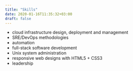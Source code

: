 ```yaml
---
title: "Skills"
date: 2020-01-16T11:35:32+03:00
draft: false
---
```


- cloud infrastructure design, deployment and management
- SRE/DevOps methodologies
- automation
- full-stack software development
- Unix system administration
- responsive web designs with HTML5 + CSS3
- leadership
